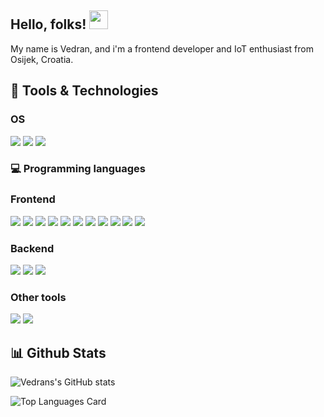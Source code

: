 ##  Hello, folks! <img src="https://raw.githubusercontent.com/MartinHeinz/MartinHeinz/master/wave.gif" width="30px">
My name is Vedran, and i'm a frontend developer and IoT enthusiast from Osijek, Croatia.

## :wrench: Tools & Technologies
### OS
![](https://img.shields.io/badge/-Manjaro-35BF5C?logo=manjaro&logoColor=white&style=flat)
![](https://img.shields.io/badge/-Windows%2010-0078D6?logo=windows&logoColor=white&style=flat)
![](https://img.shields.io/badge/-Raspberry%20Pi-A22846?logo=raspberry-pi&logoColor=white&style=flat)

### :computer: Programming languages
### Frontend
![](https://img.shields.io/badge/-HTML5-E34F26?logo=html5&logoColor=white&style=flat)
![](https://img.shields.io/badge/-CSS3-1572B6?logo=css3&logoColor=white&style=flat)
![](https://img.shields.io/badge/-SASS-CC6699?logo=sass&logoColor=white&style=flat)
![](https://img.shields.io/badge/-Javascript-F7DF1E?logo=javascript&logoColor=black&style=flat)
![](https://img.shields.io/badge/-Typescript-3178C6?logo=typescript&logoColor=white&style=flat)
![](https://img.shields.io/badge/-Webpack-8DD6F9?logo=webpack&logoColor=white&style=flat)
![](https://img.shields.io/badge/-Vue-34FC08D?logo=vue.js&logoColor=white&style=flat)
![](https://img.shields.io/badge/-Nuxt.js-00C58E?logo=nuxt.js&logoColor=white&style=flat)
![](https://img.shields.io/badge/-ReactJs-61DAFB?logo=react&logoColor=white&style=flat)
![](https://img.shields.io/badge/-Gatsby-663399?logo=gatsby&logoColor=white&style=flat)
![](https://img.shields.io/badge/-GraphQL-E10098?logo=graphql&logoColor=white&style=flat)


### Backend
![](https://img.shields.io/badge/-C%20Language-3949ab?logo=c&logoColor=white&style=flat)
![](https://img.shields.io/badge/-Python-3776AB?logo=python&logoColor=white&style=flat)
![](https://img.shields.io/badge/-Arduino-00979D?logo=arduino&logoColor=white&style=flat)

### Other tools
![](https://img.shields.io/badge/-Netlify-00C7B7?logo=netlify&logoColor=white&style=flat)
![](https://img.shields.io/badge/-AWS-232F3E?logo=amazon-aws&logoColor=white&style=flat)

## :bar_chart: Github Stats
![Vedrans's GitHub stats](https://github-readme-stats.vercel.app/api?username=vbrodar&show_icons=true&theme=dracula)

![Top Languages Card](https://github-readme-stats.vercel.app/api/top-langs/?username=vbrodar&show_icons=true&theme=dracula)

